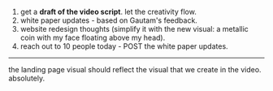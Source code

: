 1. get a **draft of the video script**. let the creativity flow.
2. white paper updates - based on Gautam's feedback.
3. website redesign thoughts (simplify it with the new visual: a metallic coin with my face floating above my head).
4. reach out to 10 people today - POST the white paper updates.

---

the landing page visual should reflect the visual that we create in the video. absolutely.